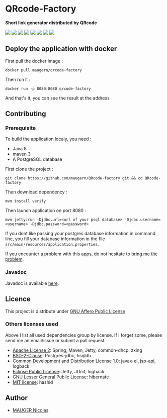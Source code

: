 ﻿QRcode-Factory
==============

**Short link generator distributed by QRcode**

[![][travis img]][travis] [![][circleci img]][circleci] [![][vulnerabilities img]][vulnerabilities] [![][code-climate img]][code-climate] [![][codecov img]][codecov] [![][codacy img]][codacy] [![][sonar img]][sonar] [![][license img]][license]

## Deploy the application with docker 
First pull the docker image :
```
docker pull maugern/qrcode-factory
```

Then run it :
```
docker run -p 8080:8080 qrcode-factory
```

And that's it, you can see the result at the address

## Contributing 
### Prerequisite
To build the application localy, you need :
- Java 8
- maven 3
- A PostgreSQL database

First clone the project :
```
git clone https://github.com/maugern/QRcode-factory.git && cd QRcode-factory
```

Then download dependency :
```
mvn install verify
```

Then launch application on port 8080 :
```
mvn jetty:run -Djdbc.url=<url of your psql database> -Djdbc.username=<username> -Djdbc.password=<password>
```

If you dont like passing your postgres database information in command line, you fill your database information in the file ``src/main/resources/application.properties``.

If you encounter a problem with this apps, do not hesitate to [bring me the problem](https://github.com/maugern/QRcode-factory/issues).

### Javadoc
Javadoc is available [here](https://maugern.github.io/QRcode-factory/).

## Licence
This project is distribute under [GNU Affero Public License](https://www.gnu.org/licenses/agpl-3.0.en.html)

### Others licenses used
Above I list all used dependencies group by license. If I forget some, please send me an email/issue or submit a pull request.
- [Apache License 2](http://www.apache.org/licenses/LICENSE-2.0): Spring, Maven, Jetty, common-dhcp, zxing
- [BSD-2-Clause](https://opensource.org/licenses/BSD-2-Clause): Postgres-jdbc, hsqldb
- [Common Development and Distribution License 1.0](https://opensource.org/licenses/CDDL-1.0): javax-el, jsp-api, logback
- [Eclipse Public License](http://www.eclipse.org/org/documents/epl-v10.php): Jetty, JUnit, logback
- [GNU Lesser General Public License](https://www.gnu.org/licenses/lgpl-3.0.en.html): hibernate
- [MIT license](https://opensource.org/licenses/MIT): hashid



## Author
- [MAUGER Nicolas](https://maugern.fr/)

[travis]:https://travis-ci.org/maugern/QRcode-factory
[travis img]:https://travis-ci.org/maugern/QRcode-factory.svg?branch=master
[license]:https://www.gnu.org/licenses/agpl-3.0.en.html
[license img]:https://img.shields.io/badge/License-AGPL%20v3-blue.svg
[vulnerabilities]:https://snyk.io/test/github/maugern/qrcode-factory
[vulnerabilities img]:https://snyk.io/test/github/maugern/qrcode-factory/badge.svg
[code-climate]:https://codeclimate.com/github/maugern/QRcode-factory
[code-climate img]:https://codeclimate.com/github/maugern/QRcode-factory/badges/gpa.svg
[codecov]:https://codecov.io/gh/maugern/QRcode-factory
[codecov img]:https://codecov.io/gh/maugern/QRcode-factory/branch/master/graph/badge.svg
[circleci]:https://circleci.com/gh/maugern/QRcode-factory
[circleci img]:https://circleci.com/gh/maugern/QRcode-factory.svg?style=shield&circle-token=:circle-token
[codacy]:https://www.codacy.com/app/contact_74/QRcode-factory?utm_source=github.com&amp;utm_medium=referral&amp;utm_content=maugern/QRcode-factory&amp;utm_campaign=Badge_Grade
[codacy img]:https://api.codacy.com/project/badge/Grade/e9829ad6908d47b3a0d9acb290c18dad
[sonar]:https://sonarcloud.io/dashboard?id=fr.maugern%3AQRcode-factory
[sonar img]:https://sonarcloud.io/api/badges/gate?key=fr.maugern:QRcode-factory

